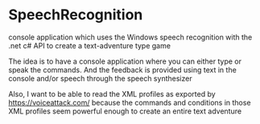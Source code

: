 # SpeechRecognition
console application which uses the Windows speech recognition with the .net c# API to create a text-adventure type game

The idea is to have a console application where you can either type or speak the commands.
And the feedback is provided using text in the console and/or speech through the speech synthesizer

Also, I want to be able to read the XML profiles as exported by https://voiceattack.com/
because the commands and conditions in those XML profiles seem powerful enough to create an entire text adventure

